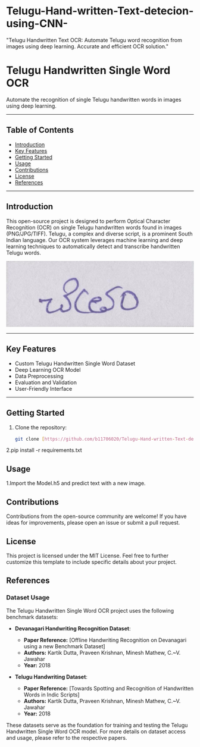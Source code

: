 # Telugu-Hand-written-Text-detecion-using-CNN-
"Telugu Handwritten Text OCR: Automate Telugu word  recognition from images using deep learning. Accurate and efficient OCR solution."
# Telugu Handwritten Single Word OCR

Automate the recognition of single Telugu handwritten words in images using deep learning.

---

## Table of Contents

- [Introduction](#introduction)
- [Key Features](#key-features)
- [Getting Started](#getting-started)
- [Usage](#usage)
- [Contributions](#contributions)
- [License](#license)
- [References](#refernces)

---

## Introduction

This open-source project is designed to perform Optical Character Recognition (OCR) on single Telugu handwritten words found in images (PNG/JPG/TIFF). Telugu, a complex and diverse script, is a prominent South Indian language. Our OCR system leverages machine learning and deep learning techniques to automatically detect and transcribe handwritten Telugu words.

![Example](9.jpg)

---

## Key Features

- Custom Telugu Handwritten Single Word Dataset
- Deep Learning OCR Model
- Data Preprocessing
- Evaluation and Validation
- User-Friendly Interface

---

## Getting Started

1. Clone the repository:

   ```bash
   git clone [https://github.com/b11706020/Telugu-Hand-written-Text-detecion-using-CNN]
2.pip install -r requirements.txt
## Usage
1.Import the Model.h5 and predict text with a new image.

## Contributions 
Contributions from the open-source community are welcome! If you have ideas for improvements, please open an issue or submit a pull request.

## License
This project is licensed under the MIT License. 
Feel free to further customize this template to include specific details about your project.


## References

### Dataset Usage

The Telugu Handwritten Single Word OCR project uses the following benchmark datasets:

- **Devanagari Handwriting Recognition Dataset**:
  - **Paper Reference:** [Offline Handwriting Recognition on Devanagari using a new Benchmark Dataset]
  - **Authors:** Kartik Dutta, Praveen Krishnan, Minesh Mathew, C.~V. Jawahar
  - **Year:** 2018

- **Telugu Handwriting Dataset**:
  - **Paper Reference:** [Towards Spotting and Recognition of Handwritten Words in Indic Scripts]
  - **Authors:** Kartik Dutta, Praveen Krishnan, Minesh Mathew, C.~V. Jawahar
  - **Year:** 2018

These datasets serve as the foundation for training and testing the Telugu Handwritten Single Word OCR model. For more details on dataset access and usage, please refer to the respective papers.


